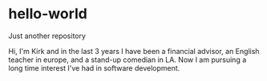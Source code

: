 # hello-world
Just another repository

Hi, I'm Kirk and in the last 3 years I have been a financial advisor, an English teacher in europe, and a stand-up comedian in LA.
Now I am pursuing a long time interest I've had in software development.

